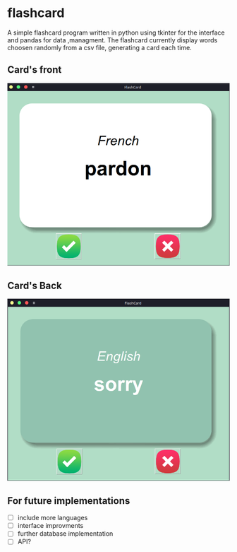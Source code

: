 # flashcard

A simple flashcard program written in python using tkinter for the interface and pandas for data ,managment.
The flashcard currently display words choosen randomly from a csv file, generating a card each time.

## Card's front
![alt text](https://github.com/willianyamauti/flashcard/blob/main/.blob/flashcard_1.png)

## Card's Back
![alt text](https://github.com/willianyamauti/flashcard/blob/main/.blob/flashcard_back.png)


## For future implementations
- [ ] include more languages
- [ ] interface improvments
- [ ] further database implementation
- [ ] API?
